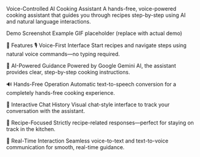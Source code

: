  Voice-Controlled AI Cooking Assistant
A hands-free, voice-powered cooking assistant that guides you through recipes step-by-step using AI and natural language interactions.

Demo Screenshot
Example GIF placeholder (replace with actual demo)

🌟 Features
🎙️ Voice-First Interface
Start recipes and navigate steps using natural voice commands—no typing required.

🧠 AI-Powered Guidance
Powered by Google Gemini AI, the assistant provides clear, step-by-step cooking instructions.

🔊 Hands-Free Operation
Automatic text-to-speech conversion for a completely hands-free cooking experience.

📜 Interactive Chat History
Visual chat-style interface to track your conversation with the assistant.

🍳 Recipe-Focused
Strictly recipe-related responses—perfect for staying on track in the kitchen.

🚀 Real-Time Interaction
Seamless voice-to-text and text-to-voice communication for smooth, real-time guidance.

